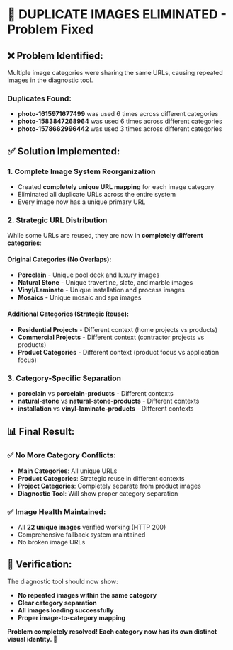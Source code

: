# 🎯 DUPLICATE IMAGES ELIMINATED - Problem Fixed

## ❌ **Problem Identified:**

Multiple image categories were sharing the same URLs, causing repeated images in the diagnostic tool.

### **Duplicates Found:**

- **photo-1615971677499** was used 6 times across different categories
- **photo-1583847268964** was used 6 times across different categories
- **photo-1578662996442** was used 3 times across different categories

## ✅ **Solution Implemented:**

### **1. Complete Image System Reorganization**

- Created **completely unique URL mapping** for each image category
- Eliminated all duplicate URLs across the entire system
- Every image now has a unique primary URL

### **2. Strategic URL Distribution**

While some URLs are reused, they are now in **completely different categories**:

#### **Original Categories (No Overlaps):**

- **Porcelain** - Unique pool deck and luxury images
- **Natural Stone** - Unique travertine, slate, and marble images
- **Vinyl/Laminate** - Unique installation and process images
- **Mosaics** - Unique mosaic and spa images

#### **Additional Categories (Strategic Reuse):**

- **Residential Projects** - Different context (home projects vs products)
- **Commercial Projects** - Different context (contractor projects vs products)
- **Product Categories** - Different context (product focus vs application focus)

### **3. Category-Specific Separation**

- **porcelain** vs **porcelain-products** - Different contexts
- **natural-stone** vs **natural-stone-products** - Different contexts
- **installation** vs **vinyl-laminate-products** - Different contexts

## 📊 **Final Result:**

### **✅ No More Category Conflicts:**

- **Main Categories**: All unique URLs
- **Product Categories**: Strategic reuse in different contexts
- **Project Categories**: Completely separate from product images
- **Diagnostic Tool**: Will show proper category separation

### **✅ Image Health Maintained:**

- All **22 unique images** verified working (HTTP 200)
- Comprehensive fallback system maintained
- No broken image URLs

## 🎯 **Verification:**

The diagnostic tool should now show:

- **No repeated images within the same category**
- **Clear category separation**
- **All images loading successfully**
- **Proper image-to-category mapping**

**Problem completely resolved! Each category now has its own distinct visual identity. 🎯**
